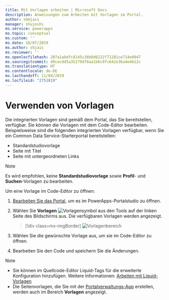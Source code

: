 ```yaml
---
title: Mit Vorlagen arbeiten | Microsoft Docs
description: Anweisungen zum Arbeiten mit Vorlagen im Portal.
author: sbmjais
manager: shujoshi
ms.service: powerapps
ms.topic: conceptual
ms.custom: ''
ms.date: 10/07/2019
ms.author: shjais
ms.reviewer: ''
ms.openlocfilehash: 207a1abdfc8145c38b8d6222f71281ce714e8947
ms.sourcegitcommit: d9cecdd5a35279d78aa1b6c9fc642e36a4e4612c
ms.translationtype: HT
ms.contentlocale: de-DE
ms.lasthandoff: 11/04/2019
ms.locfileid: "2751819"
---
```

# <a name="work-with-templates"></a>Verwenden von Vorlagen

Die integrierten Vorlagen sind gemäß dem Portal, das Sie bereitstellen, verfügbar. Sie können die Vorlagen mit dem Code-Editor bearbeiten. Beispielsweise sind die folgenden integrierten Vorlagen verfügbar, wenn Sie ein Common Data Service-Starterportal bereitstellen:

- Standardstudiovorlage
- Seite mit Titel
- Seite mit untergeordneten Links


> [!NOTE]
> Es wird empfohlen, keine **Standardstudiovorlage** sowie **Profil**- und **Suchen**-Vorlagen zu bearbeiten.

Um eine Vorlage im Code-Editor zu öffnen:

1.  [Bearbeiten Sie das Portal](manage-existing-portals.md#edit), um es im PowerApps-Portalstudio zu öffnen.  

2.  Wählen Sie **Vorlagen** ![Vorlagensymbol](media/templates-icon.png "Vorlagensymbol") aus den Tools auf der linken Seite des Bildschirms aus. Die verfügbaren Vorlagen werden angezeigt.  

    > [!div class=mx-imgBorder]
    > ![Vorlagenbereich](media/templates-pane.png "Vorlagenbereich")  

3.  Wählen Sie die gewünschte Vorlage aus, um sie im Code-Editor zu öffnen.

4.  Bearbeiten Sie den Code und speichern Sie die Änderungen.

> [!NOTE]
> - Sie können im Quellcode-Editor Liquid-Tags für die erweiterte Konfiguration hinzufügen. Weitere Informationen: [Arbeiten mit Liquid-Vorlagen](liquid/liquid-overview.md)
> - Die Seitenvorlagen, die Sie mit der [Portalverwaltungs-App](configure/configure-portal.md) erstellen, werden auch im Bereich **Vorlagen** angezeigt.
